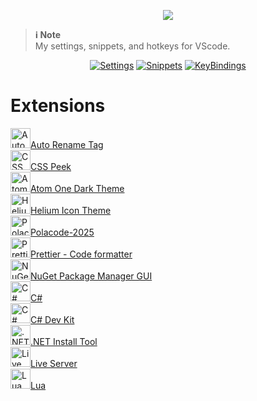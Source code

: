 <p align="center"><img src=".github/img/VScode.png"></p>

> **ℹ️ Note**  
> My settings, snippets, and hotkeys for VScode.<br>

<p align="center">
<a href="https://github.com/Retakuu/VScode-Settings/blob/main/settings.json"><img src="https://img.shields.io/badge/Settings-B4CDE6?style=for-the-badge&logo=gear&logoColor=black" alt="Settings"></a>
<a href="https://github.com/Retakuu/VScode-Settings/tree/main/snippets"><img src="https://img.shields.io/badge/Snippets-C9A8DE?style=for-the-badge&logo=gear&logoColor=black" alt="Snippets"></a>
<a href="https://github.com/Retakuu/VScode-Settings/blob/main/keybindings.json"><img src="https://img.shields.io/badge/KeyBindings-A5D6A7?style=for-the-badge&logo=keyboard&logoColor=black" alt="KeyBindings"></a></a>
</p>

# Extensions

<a href="https://marketplace.visualstudio.com/items?itemName=formulahendry.auto-rename-tag" target="_blank" rel="noopener noreferrer"><img src="https://formulahendry.gallerycdn.vsassets.io/extensions/formulahendry/auto-rename-tag/0.1.10/1644319230173/Microsoft.VisualStudio.Services.Icons.Default" width="32" height="32" alt="Auto Rename Tag">Auto Rename Tag</a><br>
<a href="https://marketplace.visualstudio.com/items?itemName=pranaygp.vscode-css-peek" target="_blank" rel="noopener noreferrer"><img src="https://pranaygp.gallerycdn.vsassets.io/extensions/pranaygp/vscode-css-peek/4.4.3/1741158075184/Microsoft.VisualStudio.Services.Icons.Default" width="32" height="32" alt="CSS Peek">CSS Peek</a><br>
<a href="https://marketplace.visualstudio.com/items?itemName=akamud.vscode-theme-onedark" target="_blank" rel="noopener noreferrer"><img src="https://akamud.gallerycdn.vsassets.io/extensions/akamud/vscode-theme-onedark/2.3.0/1665238240663/Microsoft.VisualStudio.Services.Icons.Default" width="32" height="32" alt="Atom One Dark Theme">Atom One Dark Theme</a><br>
<a href="https://marketplace.visualstudio.com/items?itemName=helgardrichard.helium-icon-theme" target="_blank" rel="noopener noreferrer"><img src="https://helgardrichard.gallerycdn.vsassets.io/extensions/helgardrichard/helium-icon-theme/1.0.0/1570388137956/Microsoft.VisualStudio.Services.Icons.Default" width="32" height="32" alt="Helium Icon Theme">Helium Icon Theme</a><br>
<a href="https://marketplace.visualstudio.com/items?itemName=jeff-hykin.polacode-2019" target="_blank" rel="noopener noreferrer"><img src="https://jeff-hykin.gallerycdn.vsassets.io/extensions/jeff-hykin/polacode-2019/0.6.2/1750079879450/Microsoft.VisualStudio.Services.Icons.Default" width="32" height="32" alt="Polacode-2025">Polacode-2025</a><br>
<a href="https://marketplace.visualstudio.com/items?itemName=esbenp.prettier-vscode" target="_blank" rel="noopener noreferrer"><img src="https://esbenp.gallerycdn.vsassets.io/extensions/esbenp/prettier-vscode/11.0.0/1723648421534/Microsoft.VisualStudio.Services.Icons.Default" width="32" height="32" alt="Prettier - Code formatter">Prettier - Code formatter</a><br>
<a href="https://marketplace.visualstudio.com/items?itemName=aliasadidev.nugetpackagemanagergui" target="_blank" rel="noopener noreferrer"><img src="https://aliasadidev.gallerycdn.vsassets.io/extensions/aliasadidev/nugetpackagemanagergui/2.1.1/1724773507105/Microsoft.VisualStudio.Services.Icons.Default" width="32" height="32" alt="NuGet Package Manager GUI">NuGet Package Manager GUI</a><br>
<a href="https://marketplace.visualstudio.com/items?itemName=ms-dotnettools.csharp" target="_blank" rel="noopener noreferrer"><img src="https://ms-dotnettools.gallerycdn.vsassets.io/extensions/ms-dotnettools/csharp/2.81.17/1748981607826/Microsoft.VisualStudio.Services.Icons.Default" width="32" height="32" alt="C#">C#</a><br>
<a href="https://marketplace.visualstudio.com/items?itemName=ms-dotnettools.csdevkit" target="_blank" rel="noopener noreferrer"><img src="https://ms-dotnettools.gallerycdn.vsassets.io/extensions/ms-dotnettools/csdevkit/1.30.4/1748978552195/Microsoft.VisualStudio.Services.Icons.Default" width="32" height="32" alt="C# Dev Kit">C# Dev Kit</a><br>
<a href="https://marketplace.visualstudio.com/items?itemName=ms-dotnettools.vscode-dotnet-runtime" target="_blank" rel="noopener noreferrer"><img src="https://ms-dotnettools.gallerycdn.vsassets.io/extensions/ms-dotnettools/vscode-dotnet-runtime/2.3.5/1748364703373/Microsoft.VisualStudio.Services.Icons.Default" width="32" height="32" alt=".NET Install Tool">.NET Install Tool</a><br>
<a href="https://marketplace.visualstudio.com/items?itemName=ritwickdey.LiveServer" target="_blank" rel="noopener noreferrer"><img src="https://ritwickdey.gallerycdn.vsassets.io/extensions/ritwickdey/liveserver/5.7.9/1736542717282/Microsoft.VisualStudio.Services.Icons.Default" width="32" height="32" alt="Live Server">Live Server</a><br>
<a href="https://marketplace.visualstudio.com/items?itemName=sumneko.lua" target="_blank" rel="noopener noreferrer"><img src="https://sumneko.gallerycdn.vsassets.io/extensions/sumneko/lua/3.14.0/1744037918405/Microsoft.VisualStudio.Services.Icons.Default" width="32" height="32" alt="Lua">Lua</a><br>
